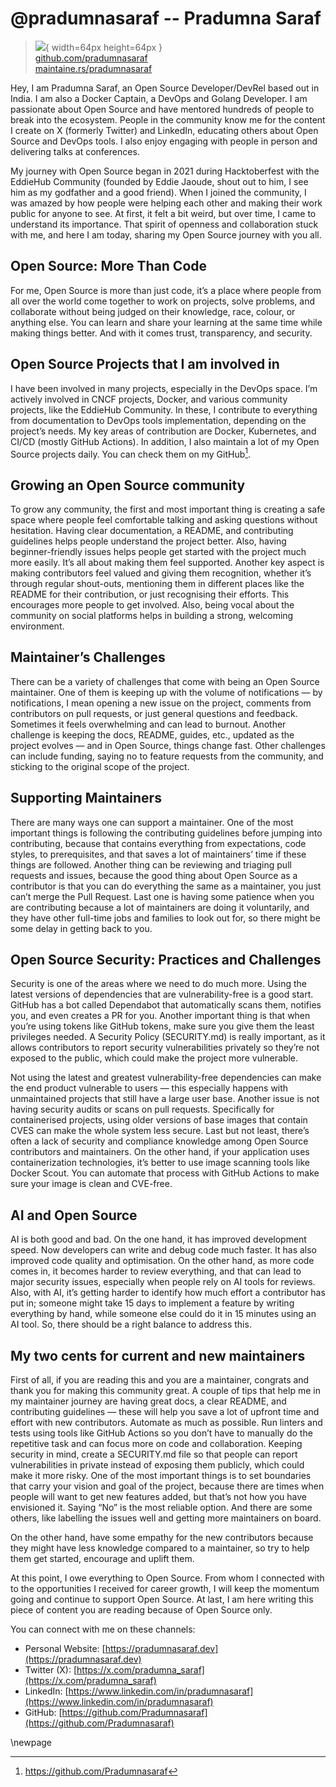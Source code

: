 # @pradumnasaraf -- Pradumna Saraf

> ![](https://github.com/pradumnasaraf.png){ width=64px height=64px }  
> [github.com/pradumnasaraf](https://github.com/pradumnasaraf)  
> [maintaine.rs/pradumnasaraf](https://maintaine.rs/pradumnasaraf)

Hey, I am Pradumna Saraf, an Open Source Developer/DevRel based out in India. I am also a Docker Captain, a DevOps and Golang Developer. I am passionate about Open Source and have mentored hundreds of people to break into the ecosystem. People in the community know me for the content I create on X (formerly Twitter) and LinkedIn, educating others about Open Source and DevOps tools. I also enjoy engaging with people in person and delivering talks at conferences.

My journey with Open Source began in 2021 during Hacktoberfest with the EddieHub Community (founded by Eddie Jaoude, shout out to him, I see him as my godfather and a good friend). When I joined the community, I was amazed by how people were helping each other and making their work public for anyone to see. At first, it felt a bit weird, but over time, I came to understand its importance. That spirit of openness and collaboration stuck with me, and here I am today, sharing my Open Source journey with you all.

## **Open Source: More Than Code**

For me, Open Source is more than just code, it’s a place where people from all over the world come together to work on projects, solve problems, and collaborate without being judged on their knowledge, race, colour, or anything else. You can learn and share your learning at the same time while making things better. And with it comes trust, transparency, and security.

## **Open Source Projects that I am involved in**

I have been involved in many projects, especially in the DevOps space. I’m actively involved in CNCF projects, Docker, and various community projects, like the EddieHub Community. In these, I contribute to everything from documentation to DevOps tools implementation, depending on the project’s needs. My key areas of contribution are Docker, Kubernetes, and CI/CD (mostly GitHub Actions). In addition, I also maintain a lot of my Open Source projects daily. You can check them on my GitHub[^357].

## **Growing an Open Source community**

To grow any community, the first and most important thing is creating a safe space where people feel comfortable talking and asking questions without hesitation. Having clear documentation, a README, and contributing guidelines helps people understand the project better. Also, having beginner-friendly issues helps people get started with the project much more easily. It’s all about making them feel supported. Another key aspect is making contributors feel valued and giving them recognition, whether it’s through regular shout-outs, mentioning them in different places like the README for their contribution, or just recognising their efforts. This encourages more people to get involved. Also, being vocal about the community on social platforms helps in building a strong, welcoming environment.

## **Maintainer’s Challenges**

There can be a variety of challenges that come with being an Open Source maintainer. One of them is keeping up with the volume of notifications — by notifications, I mean opening a new issue on the project, comments from contributors on pull requests, or just general questions and feedback. Sometimes it feels overwhelming and can lead to burnout. Another challenge is keeping the docs, README, guides, etc., updated as the project evolves — and in Open Source, things change fast. Other challenges can include funding, saying no to feature requests from the community, and sticking to the original scope of the project.

## **Supporting Maintainers**

There are many ways one can support a maintainer. One of the most important things is following the contributing guidelines before jumping into contributing, because that contains everything from expectations, code styles, to prerequisites, and that saves a lot of maintainers’ time if these things are followed. Another thing can be reviewing and triaging pull requests and issues, because the good thing about Open Source as a contributor is that you can do everything the same as a maintainer, you just can’t merge the Pull Request. Last one is having some patience when you are contributing because a lot of maintainers are doing it voluntarily, and they have other full-time jobs and families to look out for, so there might be some delay in getting back to you.

## **Open Source Security: Practices and Challenges**

Security is one of the areas where we need to do much more. Using the latest versions of dependencies that are vulnerability-free is a good start. GitHub has a bot called Dependabot that automatically scans them, notifies you, and even creates a PR for you. Another important thing is that when you’re using tokens like GitHub tokens, make sure you give them the least privileges needed. A Security Policy (SECURITY.md) is really important, as it allows contributors to report security vulnerabilities privately so they’re not exposed to the public, which could make the project more vulnerable.

Not using the latest and greatest vulnerability-free dependencies can make the end product vulnerable to users — this especially happens with unmaintained projects that still have a large user base. Another issue is not having security audits or scans on pull requests. Specifically for containerised projects, using older versions of base images that contain CVES can make the whole system less secure. Last but not least, there’s often a lack of security and compliance knowledge among Open Source contributors and maintainers. On the other hand, if your application uses containerization technologies, it’s better to use image scanning tools like Docker Scout. You can automate that process with GitHub Actions to make sure your image is clean and CVE-free.

## **AI and Open Source**

AI is both good and bad. On the one hand, it has improved development speed. Now developers can write and debug code much faster. It has also improved code quality and optimisation. On the other hand, as more code comes in, it becomes harder to review everything, and that can lead to major security issues, especially when people rely on AI tools for reviews. Also, with AI, it’s getting harder to identify how much effort a contributor has put in; someone might take 15 days to implement a feature by writing everything by hand, while someone else could do it in 15 minutes using an AI tool. So, there should be a right balance to address this.

## **My two cents for current and new maintainers**

First of all, if you are reading this and you are a maintainer, congrats and thank you for making this community great. A couple of tips that help me in my maintainer journey are having great docs, a clear README, and contributing guidelines — these will help you save a lot of upfront time and effort with new contributors. Automate as much as possible. Run linters and tests using tools like GitHub Actions so you don’t have to manually do the repetitive task and can focus more on code and collaboration. Keeping security in mind, create a SECURITY.md file so that people can report vulnerabilities in private instead of exposing them publicly, which could make it more risky. One of the most important things is to set boundaries that carry your vision and goal of the project, because there are times when people will want to get new features added, but that’s not how you have envisioned it. Saying “No” is the most reliable option. And there are some others, like labelling the issues well and getting more maintainers on board.

On the other hand, have some empathy for the new contributors because they might have less knowledge compared to a maintainer, so try to help them get started, encourage and uplift them.

At this point, I owe everything to Open Source. From whom I connected with to the opportunities I received for career growth, I will keep the momentum going and continue to support Open Source. At last, I am here writing this piece of content you are reading because of Open Source only.

You can connect with me on these channels:

- Personal Website: [https://pradumnasaraf.dev](https://pradumnasaraf.dev)
- Twitter (X): [https://x.com/pradumna_saraf](https://x.com/pradumna_saraf)
- LinkedIn: [https://www.linkedin.com/in/pradumnasaraf](https://www.linkedin.com/in/pradumnasaraf)
- GitHub: [https://github.com/Pradumnasaraf](https://github.com/Pradumnasaraf)

\newpage


[^357]: https://github.com/Pradumnasaraf
